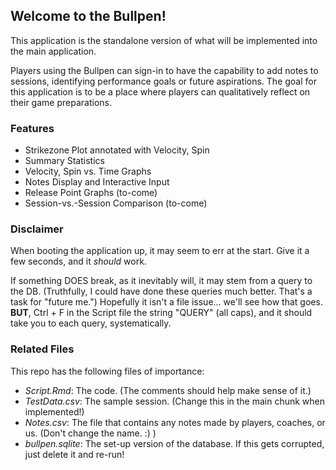 ## Welcome to the Bullpen!

This application is the standalone version of what will be implemented into the
main application. 

Players using the Bullpen can sign-in to have the capability
to add notes to sessions, identifying performance goals or future aspirations.
The goal for this application is to be a place where players can qualitatively 
reflect on their game preparations.

### Features
- Strikezone Plot annotated with Velocity, Spin
- Summary Statistics 
- Velocity, Spin vs. Time Graphs
- Notes Display and Interactive Input
- Release Point Graphs (to-come)
- Session-vs.-Session Comparison (to-come)

### Disclaimer
When booting the application up, it may seem to err at the start.
Give it a few seconds, and it *should* work.

If something DOES break, as it inevitably will, it may stem from a query to the DB.
(Truthfully, I could have done these queries much better. That's a task for "future me.")
Hopefully it isn't a file issue... we'll see how that goes.
**BUT**, Ctrl + F in the Script file the string "QUERY" (all caps), and it should take you
to each query, systematically.

### Related Files

This repo has the following files of importance:
- *Script.Rmd*: The code. (The comments should help make sense of it.)
- *TestData.csv*: The sample session. (Change this in the main chunk when implemented!)
- *Notes.csv*: The file that contains any notes made by players, coaches, or us. (Don't change the name. :) )
- *bullpen.sqlite*: The set-up version of the database. If this gets corrupted, just delete it and re-run!